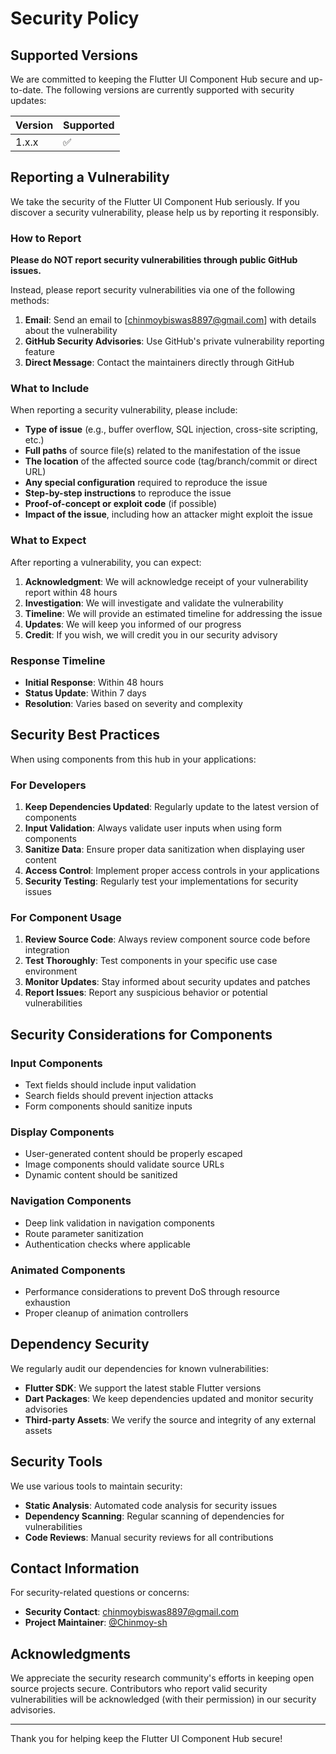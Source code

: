# Security Policy

## Supported Versions

We are committed to keeping the Flutter UI Component Hub secure and up-to-date. The following versions are currently supported with security updates:

| Version | Supported          |
| ------- | ------------------ |
| 1.x.x   | :white_check_mark: |

## Reporting a Vulnerability

We take the security of the Flutter UI Component Hub seriously. If you discover a security vulnerability, please help us by reporting it responsibly.

### How to Report

**Please do NOT report security vulnerabilities through public GitHub issues.**

Instead, please report security vulnerabilities via one of the following methods:

1. **Email**: Send an email to [chinmoybiswas8897@gmail.com] with details about the vulnerability
2. **GitHub Security Advisories**: Use GitHub's private vulnerability reporting feature
3. **Direct Message**: Contact the maintainers directly through GitHub

### What to Include

When reporting a security vulnerability, please include:

- **Type of issue** (e.g., buffer overflow, SQL injection, cross-site scripting, etc.)
- **Full paths** of source file(s) related to the manifestation of the issue
- **The location** of the affected source code (tag/branch/commit or direct URL)
- **Any special configuration** required to reproduce the issue
- **Step-by-step instructions** to reproduce the issue
- **Proof-of-concept or exploit code** (if possible)
- **Impact of the issue**, including how an attacker might exploit the issue

### What to Expect

After reporting a vulnerability, you can expect:

1. **Acknowledgment**: We will acknowledge receipt of your vulnerability report within 48 hours
2. **Investigation**: We will investigate and validate the vulnerability
3. **Timeline**: We will provide an estimated timeline for addressing the issue
4. **Updates**: We will keep you informed of our progress
5. **Credit**: If you wish, we will credit you in our security advisory

### Response Timeline

- **Initial Response**: Within 48 hours
- **Status Update**: Within 7 days
- **Resolution**: Varies based on severity and complexity

## Security Best Practices

When using components from this hub in your applications:

### For Developers

1. **Keep Dependencies Updated**: Regularly update to the latest version of components
2. **Input Validation**: Always validate user inputs when using form components
3. **Sanitize Data**: Ensure proper data sanitization when displaying user content
4. **Access Control**: Implement proper access controls in your applications
5. **Security Testing**: Regularly test your implementations for security issues

### For Component Usage

1. **Review Source Code**: Always review component source code before integration
2. **Test Thoroughly**: Test components in your specific use case environment
3. **Monitor Updates**: Stay informed about security updates and patches
4. **Report Issues**: Report any suspicious behavior or potential vulnerabilities

## Security Considerations for Components

### Input Components

- Text fields should include input validation
- Search fields should prevent injection attacks
- Form components should sanitize inputs

### Display Components

- User-generated content should be properly escaped
- Image components should validate source URLs
- Dynamic content should be sanitized

### Navigation Components

- Deep link validation in navigation components
- Route parameter sanitization
- Authentication checks where applicable

### Animated Components

- Performance considerations to prevent DoS through resource exhaustion
- Proper cleanup of animation controllers

## Dependency Security

We regularly audit our dependencies for known vulnerabilities:

- **Flutter SDK**: We support the latest stable Flutter versions
- **Dart Packages**: We keep dependencies updated and monitor security advisories
- **Third-party Assets**: We verify the source and integrity of any external assets

## Security Tools

We use various tools to maintain security:

- **Static Analysis**: Automated code analysis for security issues
- **Dependency Scanning**: Regular scanning of dependencies for vulnerabilities
- **Code Reviews**: Manual security reviews for all contributions

## Contact Information

For security-related questions or concerns:

- **Security Contact**: <chinmoybiswas8897@gmail.com>
- **Project Maintainer**: [@Chinmoy-sh](https://github.com/Chinmoy-sh)

## Acknowledgments

We appreciate the security research community's efforts in keeping open source projects secure. Contributors who report valid security vulnerabilities will be acknowledged (with their permission) in our security advisories.

---

Thank you for helping keep the Flutter UI Component Hub secure!
